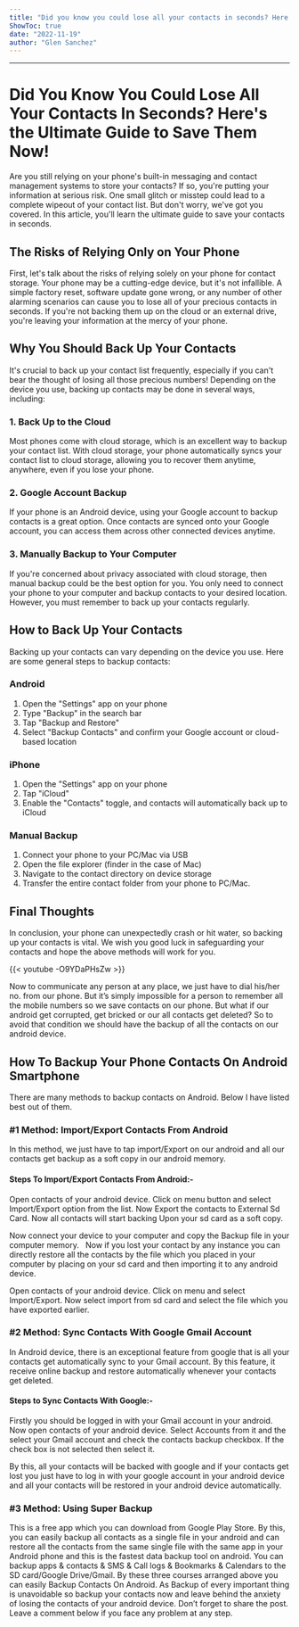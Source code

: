 ```yaml
---
title: "Did you know you could lose all your contacts in seconds? Here's the ultimate guide to save them now!"
ShowToc: true 
date: "2022-11-19"
author: "Glen Sanchez"
---
```

*****
# Did You Know You Could Lose All Your Contacts In Seconds? Here's the Ultimate Guide to Save Them Now!

Are you still relying on your phone's built-in messaging and contact management systems to store your contacts? If so, you're putting your information at serious risk. One small glitch or misstep could lead to a complete wipeout of your contact list. But don't worry, we've got you covered. In this article, you'll learn the ultimate guide to save your contacts in seconds.

## The Risks of Relying Only on Your Phone

First, let's talk about the risks of relying solely on your phone for contact storage. Your phone may be a cutting-edge device, but it's not infallible. A simple factory reset, software update gone wrong, or any number of other alarming scenarios can cause you to lose all of your precious contacts in seconds.  If you're not backing them up on the cloud or an external drive, you're leaving your information at the mercy of your phone.

## Why You Should Back Up Your Contacts

It's crucial to back up your contact list frequently, especially if you can't bear the thought of losing all those precious numbers! Depending on the device you use, backing up contacts may be done in several ways, including:

### 1. Back Up to the Cloud

Most phones come with cloud storage, which is an excellent way to backup your contact list. With cloud storage, your phone automatically syncs your contact list to cloud storage, allowing you to recover them anytime, anywhere, even if you lose your phone.

### 2. Google Account Backup

If your phone is an Android device, using your Google account to backup contacts is a great option. Once contacts are synced onto your Google account, you can access them across other connected devices anytime.

### 3. Manually Backup to Your Computer

If you're concerned about privacy associated with cloud storage, then manual backup could be the best option for you. You only need to connect your phone to your computer and backup contacts to your desired location. However, you must remember to back up your contacts regularly.

## How to Back Up Your Contacts

Backing up your contacts can vary depending on the device you use. Here are some general steps to backup contacts:

### Android

1. Open the "Settings" app on your phone
2. Type "Backup" in the search bar
3. Tap "Backup and Restore"
4. Select "Backup Contacts" and confirm your Google account or cloud-based location

### iPhone

1. Open the "Settings" app on your phone
2. Tap "iCloud"
3. Enable the "Contacts" toggle, and contacts will automatically back up to iCloud

### Manual Backup

1. Connect your phone to your PC/Mac via USB
2. Open the file explorer (finder in the case of Mac)
3. Navigate to the contact directory on device storage
4. Transfer the entire contact folder from your phone to PC/Mac.


## Final Thoughts

In conclusion, your phone can unexpectedly crash or hit water, so backing up your contacts is vital. We wish you good luck in safeguarding your contacts and hope the above methods will work for you.

{{< youtube -O9YDaPHsZw >}} 



Now to communicate any person at any place, we just have to dial his/her no. from our phone. But it’s simply impossible for a person to remember all the mobile numbers so we save contacts on our phone. But what if our android get corrupted, get bricked or our all contacts get deleted? So to avoid that condition we should have the backup of all the contacts on our android device.

 
## How To Backup Your Phone Contacts On Android Smartphone


There are many methods to backup contacts on Android. Below I have listed best out of them.

 
### #1 Method: Import/Export Contacts From Android



In this method, we just have to tap import/Export on our android and all our contacts get backup as a soft copy in our android memory.

 
#### Steps To Import/Export Contacts From Android:-
 

Open contacts of your android device.
Click on menu button and select Import/Export option from the list.
Now Export the contacts to External Sd Card.
Now all contacts will start backing Upon your sd card as a soft copy.



Now connect your device to your computer and copy the Backup file in your computer memory.   Now if you lost your contact by any instance you can directly restore all the contacts by the file which you placed in your computer by placing on your sd card and then importing it to any android device.

 

Open contacts of your android device.
Click on menu and select Import/Export.
Now select import from sd card and select the file which you have exported earlier.

 
### #2 Method: Sync Contacts With Google Gmail Account



In Android device, there is an exceptional feature from google that is all your contacts get automatically sync to your Gmail account. By this feature, it receive online backup and restore automatically whenever your contacts get deleted.

 
#### Steps to Sync Contacts With Google:-
 

Firstly you should be logged in with your Gmail account in your android.
Now open contacts of your android device.
Select Accounts from it and the select your Gmail account and check the contacts backup checkbox.
If the check box is not selected then select it.



By this, all your contacts will be backed with google and if your contacts get lost you just have to log in with your google account in your android device and all your contacts will be restored in your android device automatically.

 
### #3 Method: Using Super Backup



This is a free app which you can download from Google Play Store. By this, you can easily backup all contacts as a single file in your android and can restore all the contacts from the same single file with the same app in your Android phone and this is the fastest data backup tool on android. You can backup apps & contacts & SMS & Call logs & Bookmarks & Calendars to the SD card/Google Drive/Gmail.
By these three courses arranged above you can easily Backup Contacts On Android. As Backup of every important thing is unavoidable so backup your contacts now and leave behind the anxiety of losing the contacts of your android device. Don’t forget to share the post. Leave a comment below if you face any problem at any step.




